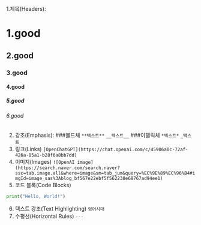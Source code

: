 1.제목(Headers):
# 1.good
## 2.good
### 3.good
#### 4.good
##### 5.good
###### 6.good
2. 강조(Emphasis):
###볼드체
`**텍스트**`
`__텍스트__`
###이탤릭체
`*텍스트*`
`_택스트_`
3. 링크(Links)
`[OpenChatGPT](https://chat.openai.com/c/45906a0c-72af-426a-85a1-b28f6a8bb7dd)`
4. 이미지(Images)
`![OpenAI image](https://search.naver.com/search.naver?ssc=tab.image.all&where=image&sm=tab_jum&query=%EC%9E%89%EC%96%B4#imgId=image_sas%3Ablog_bf567e22ebf5f562238e68767ad94ee1)`
5. 코드 블록(Code Blocks)
```python
print("Hello, World!")
```
6. 텍스트 강조(Text Highlighting)
   `잉어시대`
7. 수평선(Horizontal Rules)
   `---`
